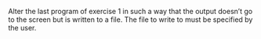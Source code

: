 Alter the last program of exercise 1 in such a way that the output doesn’t go to the screen but is written to a file. The file to write to must be specified by the user.